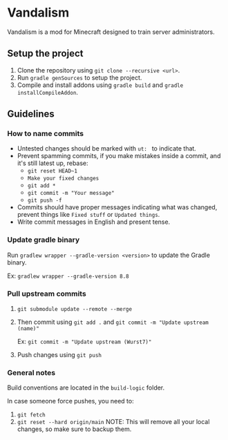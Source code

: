 # Vandalism

Vandalism is a mod for Minecraft designed to train server administrators.

## Setup the project

1. Clone the repository using ``git clone --recursive <url>``.
2. Run ``gradle genSources`` to setup the project.
3. Compile and install addons using ``gradle build`` and ``gradle installCompileAddon``.

## Guidelines

### How to name commits
- Untested changes should be marked with ``ut: `` to indicate that.
- Prevent spamming commits, if you make mistakes inside a commit, and it's still latest up, rebase:
  - ``git reset HEAD~1``
  - ``Make your fixed changes``
  - ``git add *``
  - ```git commit -m "Your message"```
  - ``git push -f``
- Commits should have proper messages indicating what was changed, prevent things like ```Fixed stuff``` or ```Updated things```.
- Write commit messages in English and present tense.

### Update gradle binary
Run ``gradlew wrapper --gradle-version <version>`` to update the Gradle binary.

Ex: ``gradlew wrapper --gradle-version 8.8``

### Pull upstream commits
1. ``git submodule update --remote --merge``
2. Then commit using ``git add .`` and ``git commit -m "Update upstream (name)"``

   Ex: ``git commit -m "Update upstream (Wurst7)"``
3. Push changes using ``git push``

### General notes
Build conventions are located in the ``build-logic`` folder.

In case someone force pushes, you need to:
1. ``git fetch``
2. ``git reset --hard origin/main``
NOTE: This will remove all your local changes, so make sure to backup them.